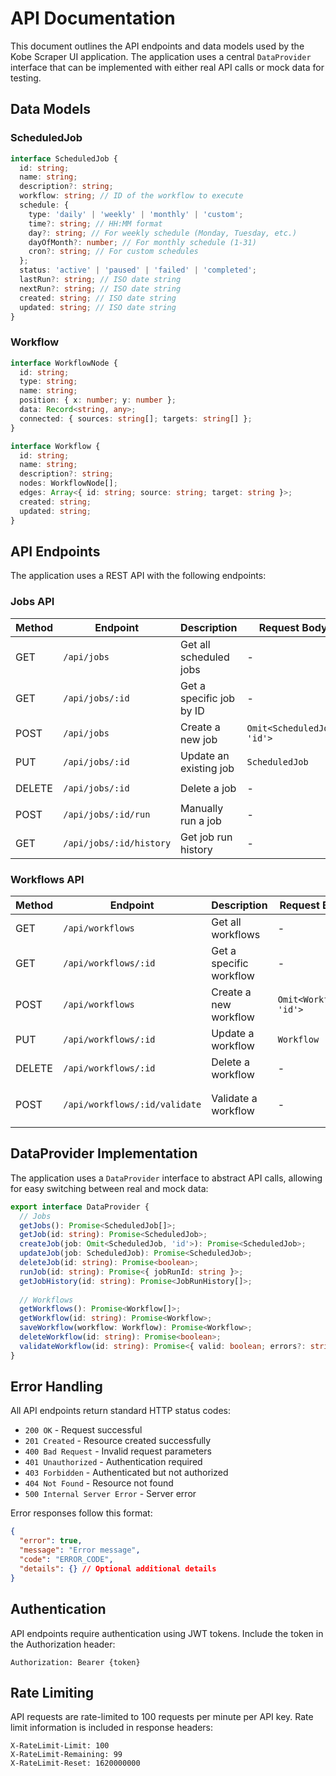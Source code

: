 # API Documentation

This document outlines the API endpoints and data models used by the Kobe Scraper UI application. The application uses a central `DataProvider` interface that can be implemented with either real API calls or mock data for testing.

## Data Models

### ScheduledJob

```typescript
interface ScheduledJob {
  id: string;
  name: string;
  description?: string;
  workflow: string; // ID of the workflow to execute
  schedule: {
    type: 'daily' | 'weekly' | 'monthly' | 'custom';
    time?: string; // HH:MM format
    day?: string; // For weekly schedule (Monday, Tuesday, etc.)
    dayOfMonth?: number; // For monthly schedule (1-31)
    cron?: string; // For custom schedules
  };
  status: 'active' | 'paused' | 'failed' | 'completed';
  lastRun?: string; // ISO date string
  nextRun?: string; // ISO date string
  created: string; // ISO date string
  updated: string; // ISO date string
}
```

### Workflow

```typescript
interface WorkflowNode {
  id: string;
  type: string;
  name: string;
  position: { x: number; y: number };
  data: Record<string, any>;
  connected: { sources: string[]; targets: string[] };
}

interface Workflow {
  id: string;
  name: string;
  description?: string;
  nodes: WorkflowNode[];
  edges: Array<{ id: string; source: string; target: string }>;
  created: string;
  updated: string;
}
```

## API Endpoints

The application uses a REST API with the following endpoints:

### Jobs API

| Method | Endpoint | Description | Request Body | Response |
|--------|----------|-------------|-------------|----------|
| GET | `/api/jobs` | Get all scheduled jobs | - | `ScheduledJob[]` |
| GET | `/api/jobs/:id` | Get a specific job by ID | - | `ScheduledJob` |
| POST | `/api/jobs` | Create a new job | `Omit<ScheduledJob, 'id'>` | `ScheduledJob` |
| PUT | `/api/jobs/:id` | Update an existing job | `ScheduledJob` | `ScheduledJob` |
| DELETE | `/api/jobs/:id` | Delete a job | - | `{ success: boolean }` |
| POST | `/api/jobs/:id/run` | Manually run a job | - | `{ jobRunId: string }` |
| GET | `/api/jobs/:id/history` | Get job run history | - | `JobRunHistory[]` |

### Workflows API

| Method | Endpoint | Description | Request Body | Response |
|--------|----------|-------------|-------------|----------|
| GET | `/api/workflows` | Get all workflows | - | `Workflow[]` |
| GET | `/api/workflows/:id` | Get a specific workflow | - | `Workflow` |
| POST | `/api/workflows` | Create a new workflow | `Omit<Workflow, 'id'>` | `Workflow` |
| PUT | `/api/workflows/:id` | Update a workflow | `Workflow` | `Workflow` |
| DELETE | `/api/workflows/:id` | Delete a workflow | - | `{ success: boolean }` |
| POST | `/api/workflows/:id/validate` | Validate a workflow | - | `{ valid: boolean; errors?: string[] }` |

## DataProvider Implementation

The application uses a `DataProvider` interface to abstract API calls, allowing for easy switching between real and mock data:

```typescript
export interface DataProvider {
  // Jobs
  getJobs(): Promise<ScheduledJob[]>;
  getJob(id: string): Promise<ScheduledJob>;
  createJob(job: Omit<ScheduledJob, 'id'>): Promise<ScheduledJob>;
  updateJob(job: ScheduledJob): Promise<ScheduledJob>;
  deleteJob(id: string): Promise<boolean>;
  runJob(id: string): Promise<{ jobRunId: string }>;
  getJobHistory(id: string): Promise<JobRunHistory[]>;
  
  // Workflows
  getWorkflows(): Promise<Workflow[]>;
  getWorkflow(id: string): Promise<Workflow>;
  saveWorkflow(workflow: Workflow): Promise<Workflow>;
  deleteWorkflow(id: string): Promise<boolean>;
  validateWorkflow(id: string): Promise<{ valid: boolean; errors?: string[] }>;
}
```

## Error Handling

All API endpoints return standard HTTP status codes:

- `200 OK` - Request successful
- `201 Created` - Resource created successfully
- `400 Bad Request` - Invalid request parameters
- `401 Unauthorized` - Authentication required
- `403 Forbidden` - Authenticated but not authorized
- `404 Not Found` - Resource not found
- `500 Internal Server Error` - Server error

Error responses follow this format:

```json
{
  "error": true,
  "message": "Error message",
  "code": "ERROR_CODE",
  "details": {} // Optional additional details
}
```

## Authentication

API endpoints require authentication using JWT tokens. Include the token in the Authorization header:

```
Authorization: Bearer {token}
```

## Rate Limiting

API requests are rate-limited to 100 requests per minute per API key. Rate limit information is included in response headers:

```
X-RateLimit-Limit: 100
X-RateLimit-Remaining: 99
X-RateLimit-Reset: 1620000000
```

